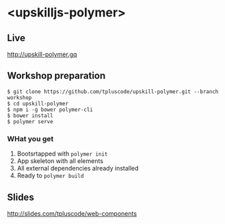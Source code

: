 # \<upskilljs-polymer\>



## Live

http://upskill-polymer.gq

## Workshop preparation

```
$ git clone https://github.com/tpluscode/upskill-polymer.git --branch workshop
$ cd upskill-polymer
$ npm i -g bower polymer-cli
$ bower install
$ polymer serve
```

### WHat you get

1. Bootsrtapped with `polymer init`
1. App skeleton with all elements
1. All external dependencies already installed
1. Ready to `polymer build`

## Slides

http://slides.com/tpluscode/web-components

